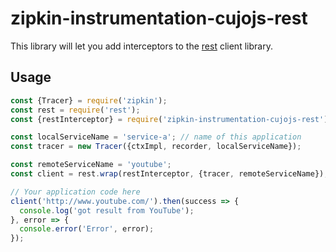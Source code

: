 # zipkin-instrumentation-cujojs-rest

This library will let you add interceptors to the [rest](https://www.npmjs.com/package/rest) client library.

## Usage

```javascript
const {Tracer} = require('zipkin');
const rest = require('rest');
const {restInterceptor} = require('zipkin-instrumentation-cujojs-rest');

const localServiceName = 'service-a'; // name of this application
const tracer = new Tracer({ctxImpl, recorder, localServiceName});

const remoteServiceName = 'youtube';
const client = rest.wrap(restInterceptor, {tracer, remoteServiceName});

// Your application code here
client('http://www.youtube.com/').then(success => {
  console.log('got result from YouTube');
}, error => {
  console.error('Error', error);
});
```
